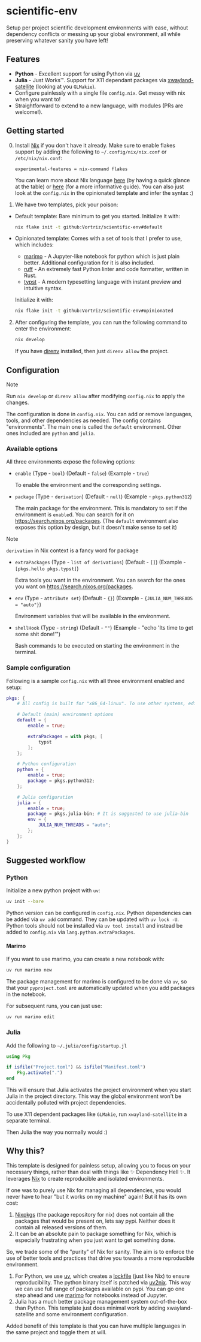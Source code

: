 # scientific-env

Setup per project scientific development environments with ease, without dependency conflicts or messing up your global environment, all while preserving whatever sanity you have left!

## Features

- **Python** - Excellent support for using Python via [uv](https://docs.astral.sh/uv)
- **Julia** - Just Works™. Support for X11 dependant packages via [xwayland-satellite](https://github.com/Supreeeme/xwayland-satellite) (looking at you `GLMakie`).
- Configure painlessly with a single file `config.nix`. Get messy with nix when you want to!
- Straightforward to extend to a new language, with modules (PRs are welcome!).

## Getting started

0. Install [Nix](https://nixos.org/download/) if you don't have it already. Make sure to enable flakes support by adding the following to `~/.config/nix/nix.conf` or `/etc/nix/nix.conf`:

    ```
    experimental-features = nix-command flakes
    ```

    You can learn more about Nix language [here](https://nix.dev/manual/nix/2.29/language) (by having a quick glance at the table) or [here](https://nix.dev/tutorials/nix-language) (for a more informative guide). You can also just look at the `config.nix` in the opinionated template and infer the syntax :)

1. We have two templates, pick your poison:

- Default template: Bare minimum to get you started. Initialize it with:

    ```bash
    nix flake init -t github:Vortriz/scientific-env#default
    ```

- Opinionated template: Comes with a set of tools that I prefer to use, which includes:
    - [marimo](https://marimo.io) - A Jupyter-like notebook for python which is just plain better. Additional configuration for it is also included.
    - [ruff](https://docs.astral.sh/ruff) - An extremely fast Python linter and code formatter, written in Rust.
    - [typst](https://typst.app) - A modern typesetting language with instant preview and intuitive syntax.

    Initialize it with:
    ```bash
    nix flake init -t github:Vortriz/scientific-env#opinionated
    ```

2. After configuring the template, you can run the following command to enter the environment:

    ```bash
    nix develop
    ```

    If you have [direnv](https://direnv.net) installed, then just `direnv allow` the project.

## Configuration

> [!NOTE]
> Run `nix develop` or `direnv allow` after modifying `config.nix` to apply the changes.

The configuration is done in `config.nix`. You can add or remove languages, tools, and other dependencies as needed. The config contains "environments". The main one is called the `default` environment. Other ones included are `python` and `julia`.

### Available options

All three environments expose the following options:

- `enable` (Type - `bool`) (Default - `false`) (Example - `true`)

    To enable the environment and the corresponding settings.

- `package` (Type - `derivation`) (Default - `null`) (Example - `pkgs.python312`)

    The main package for the environment. This is mandatory to set if the environment is `enable`d. You can search for it on https://search.nixos.org/packages. (The `default` environment also exposes this option by design, but it doesn't make sense to set it)

> [!NOTE]
> `derivation` in Nix context is a fancy word for package


- `extraPackages` (Type - `list of derivations`) (Default - `[]`) (Example - `[pkgs.hello pkgs.typst]`)

    Extra tools you want in the environment. You can search for the ones you want on https://search.nixos.org/packages.

- `env` (Type - `attribute set`) (Default - `{}`) (Example - `{JULIA_NUM_THREADS = "auto"}`)

    Environment variables that will be available in the environment.

- `shellHook` (Type - `string`) (Default - `""`) (Example - "echo 'Its time to get some shit done!'")

    Bash commands to be executed on starting the environment in the terminal.

### Sample configuration

Following is a sample `config.nix` with all three environment enabled and setup:

```nix
pkgs: {
    # All config is built for "x86_64-linux". To use other systems, edit `systems` variable in `flake.nix`.

    # Default (main) environment options
    default = {
        enable = true;

        extraPackages = with pkgs; [
            typst
        ];
    };

    # Python configuration
    python = {
        enable = true;
        package = pkgs.python312;
    };

    # Julia configuration
    julia = {
        enable = true;
        package = pkgs.julia-bin; # It is suggested to use julia-bin
        env = {
            JULIA_NUM_THREADS = "auto";
        };
    };
}

```

## Suggested workflow

### Python

Initialize a new python project with `uv`:

```bash
uv init --bare
```

Python version can be configured in `config.nix`. Python dependencies can be added via `uv add` command. They can be updated with `uv lock -U`. Python tools should not be installed via `uv tool install` and instead be added to `config.nix` via `lang.python.extraPackages`.

#### Marimo

If you want to use marimo, you can create a new notebook with:

```bash
uv run marimo new
```

The package management for marimo is configured to be done via `uv`, so that your `pyproject.toml` are automatically updated when you add packages in the notebook.

For subsequent runs, you can just use:

```bash
uv run marimo edit
```

### Julia

Add the following to `~/.julia/config/startup.jl`

```julia
using Pkg

if isfile("Project.toml") && isfile("Manifest.toml")
    Pkg.activate(".")
end
```

This will ensure that Julia activates the project environment when you start Julia in the project directory. This way the global environment won't be accidentally polluted with project dependencies.

To use X11 dependent packages like `GLMakie`, run `xwayland-satellite` in a separate terminal.

Then Julia the way you normally would :)

## Why this?
This template is designed for painless setup, allowing you to focus on your necessary things, rather than deal with things like ✨ Dependency Hell ✨. It leverages [Nix](https://nix.dev/manual/nix/2.29) to create reproducible and isolated environments.

If one was to purely use Nix for managing all dependencies, you would never have to hear "but it works on my machine" again! But it has its own cost:

1. [Nixpkgs](https://github.com/NixOS/nixpkgs) (the package repository for nix) does not contain all the packages that would be present on, lets say pypi. Neither does it contain all released versions of them.
2. It can be an absolute pain to package something for Nix, which is especially frustrating when you just want to get something done.

So, we trade some of the "purity" of Nix for sanity. The aim is to enforce the use of better tools and practices that drive you towards a more reproducible environment.

1. For Python, we use [uv](https://docs.astral.sh/uv), which creates a [lockfile](https://docs.astral.sh/uv/concepts/projects/layout/#the-lockfile) (just like Nix) to ensure reproducibility. The python binary itself is patched via [uv2nix](https://pyproject-nix.github.io/uv2nix). This way we can use full range of packages available on pypi. You can go one step ahead and use [marimo](https://marimo.io) for notebooks instead of Jupyter.
2. Julia has a much better package management system out-of-the-box than Python. This template just does minimal work by adding xwayland-satellite and some environment configuration.

Added benefit of this template is that you can have multiple languages in the same project and toggle them at will.
